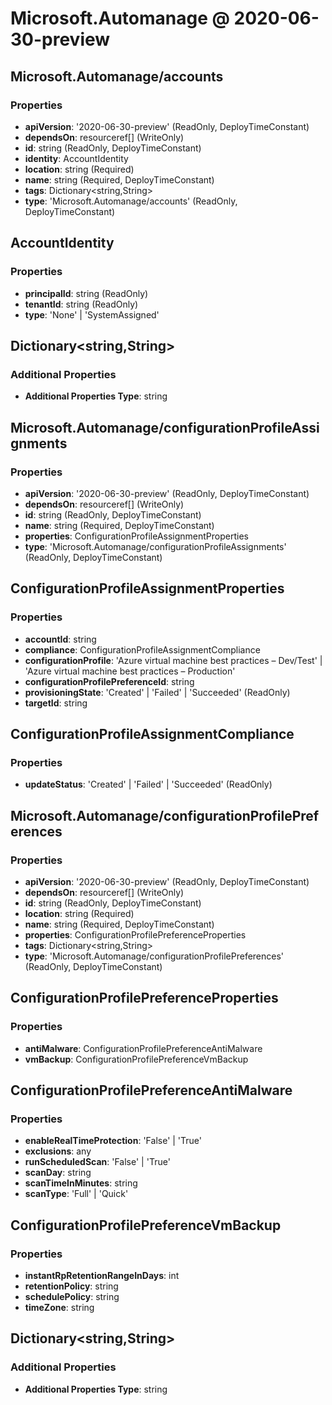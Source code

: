# Microsoft.Automanage @ 2020-06-30-preview

## Microsoft.Automanage/accounts
### Properties
* **apiVersion**: '2020-06-30-preview' (ReadOnly, DeployTimeConstant)
* **dependsOn**: resourceref[] (WriteOnly)
* **id**: string (ReadOnly, DeployTimeConstant)
* **identity**: AccountIdentity
* **location**: string (Required)
* **name**: string (Required, DeployTimeConstant)
* **tags**: Dictionary<string,String>
* **type**: 'Microsoft.Automanage/accounts' (ReadOnly, DeployTimeConstant)

## AccountIdentity
### Properties
* **principalId**: string (ReadOnly)
* **tenantId**: string (ReadOnly)
* **type**: 'None' | 'SystemAssigned'

## Dictionary<string,String>
### Additional Properties
* **Additional Properties Type**: string

## Microsoft.Automanage/configurationProfileAssignments
### Properties
* **apiVersion**: '2020-06-30-preview' (ReadOnly, DeployTimeConstant)
* **dependsOn**: resourceref[] (WriteOnly)
* **id**: string (ReadOnly, DeployTimeConstant)
* **name**: string (Required, DeployTimeConstant)
* **properties**: ConfigurationProfileAssignmentProperties
* **type**: 'Microsoft.Automanage/configurationProfileAssignments' (ReadOnly, DeployTimeConstant)

## ConfigurationProfileAssignmentProperties
### Properties
* **accountId**: string
* **compliance**: ConfigurationProfileAssignmentCompliance
* **configurationProfile**: 'Azure virtual machine best practices – Dev/Test' | 'Azure virtual machine best practices – Production'
* **configurationProfilePreferenceId**: string
* **provisioningState**: 'Created' | 'Failed' | 'Succeeded' (ReadOnly)
* **targetId**: string

## ConfigurationProfileAssignmentCompliance
### Properties
* **updateStatus**: 'Created' | 'Failed' | 'Succeeded' (ReadOnly)

## Microsoft.Automanage/configurationProfilePreferences
### Properties
* **apiVersion**: '2020-06-30-preview' (ReadOnly, DeployTimeConstant)
* **dependsOn**: resourceref[] (WriteOnly)
* **id**: string (ReadOnly, DeployTimeConstant)
* **location**: string (Required)
* **name**: string (Required, DeployTimeConstant)
* **properties**: ConfigurationProfilePreferenceProperties
* **tags**: Dictionary<string,String>
* **type**: 'Microsoft.Automanage/configurationProfilePreferences' (ReadOnly, DeployTimeConstant)

## ConfigurationProfilePreferenceProperties
### Properties
* **antiMalware**: ConfigurationProfilePreferenceAntiMalware
* **vmBackup**: ConfigurationProfilePreferenceVmBackup

## ConfigurationProfilePreferenceAntiMalware
### Properties
* **enableRealTimeProtection**: 'False' | 'True'
* **exclusions**: any
* **runScheduledScan**: 'False' | 'True'
* **scanDay**: string
* **scanTimeInMinutes**: string
* **scanType**: 'Full' | 'Quick'

## ConfigurationProfilePreferenceVmBackup
### Properties
* **instantRpRetentionRangeInDays**: int
* **retentionPolicy**: string
* **schedulePolicy**: string
* **timeZone**: string

## Dictionary<string,String>
### Additional Properties
* **Additional Properties Type**: string

